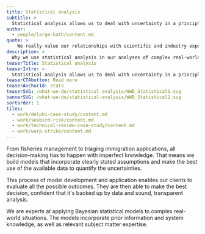 ```yaml
---
title: Statistical analysis
subtitle: >
  Statistical analysis allows us to deal with uncertainty in a principled way. This enables clients to make the best decision in an uncertain world.
author:
  - people/large-kath/content.md
quote: >
    We really value our relationships with scientific and industry experts to help us understand the data we’re analysing. A good two-way relationship with clients is also essential – it enables us to find out what they need as well as what expertise they can contribute to the project. 
description: >
  Why we use statistical analysis in our analyses of complex real-world situations. 
teaserTitle: Statistical analysis
teaserIntro: >
  Statistical analysis allows us to deal with uncertainty in a principled way. This enables clients to make the best decision in an uncertain world.
teaserCTAbutton: Read more
teaserAnchorId: stats
teaserSVG: /what-we-do/statistical-analysis/WWD_Statistical1.svg
bannerSVG: /what-we-do/statistical-analysis/WWD_Statistical2.svg
sortorder: 1
tiles:
  - work/delphi-case-study/content.md
  - work/seabird-risk/content.md
  - work/technical-review-case-study/content.md
  - work/warp-strike/content.md
---
```


From fisheries management to triaging immigration applications, all decision-making has to happen with imperfect knowledge. That means we build models that incorporate clearly stated assumptions and make the best use of the available data to quantify the uncertainties. 

This process of model development and application enables our clients to evaluate all the possible outcomes. They are then able to make the best decision, confident that it's backed up by data and sound, transparent analysis.

We are experts at applying Bayesian statistical models to complex real-world situations. The models incorporate prior information and system knowledge, as well as relevant subject matter expertise. 




 


